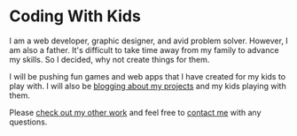 # Coding With Kids
I am a web developer, graphic designer, and avid problem solver. However, I am also a father. It's difficult to take time away from my family to advance my skills. So I decided, why not create things for them.

I will be pushing fun games and web apps that I have created for my kids to play with. I will also be [blogging about my projects](https://www.simeonsmith.me/coding-with-kids "Coding With Kids Blog - SimeonSmith.me") and my kids playing with them.

Please [check out my other work](https://www.simeonsmth.me/my-work "My Work - SimeonSmith.me") and feel free to [contact me](https://www.simeonsmith.me/contact-me "Contact Me - SimeonSmith.me") with any questions.